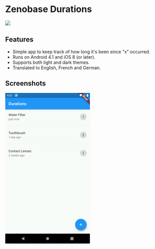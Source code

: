 # Zenobase Durations

[<img src="https://play.google.com/intl/en_us/badges/static/images/badges/en_badge_web_generic.png" width="200"/>](https://play.google.com/apps/testing/com.zenobase.durations)

## Features

- Simple app to keep track of how long it's been since "x" occurred.
- Runs on Android 4.1 and iOS 8 (or later).
- Supports both light and dark themes.
- Translated to English, French and German.

## Screenshots

![](doc/screenshot.png)
